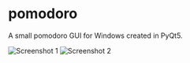 # pomodoro
A small pomodoro GUI for Windows created in PyQt5.

![Screenshot 1](https://github.com/burakmartin/pomodoro/blob/master/images/screenshot_1.png?raw=true)
![Screenshot 2](https://github.com/burakmartin/pomodoro/blob/master/images/screenshot_2.png?raw=true)
